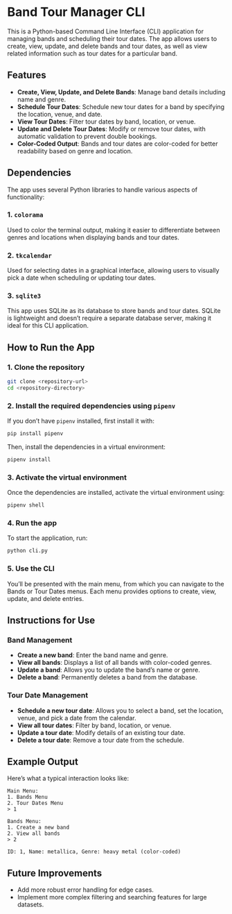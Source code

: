 # Band Tour Manager CLI

This is a Python-based Command Line Interface (CLI) application for managing bands and scheduling their tour dates. The app allows users to create, view, update, and delete bands and tour dates, as well as view related information such as tour dates for a particular band.

## Features

- **Create, View, Update, and Delete Bands**: Manage band details including name and genre.
- **Schedule Tour Dates**: Schedule new tour dates for a band by specifying the location, venue, and date.
- **View Tour Dates**: Filter tour dates by band, location, or venue.
- **Update and Delete Tour Dates**: Modify or remove tour dates, with automatic validation to prevent double bookings.
- **Color-Coded Output**: Bands and tour dates are color-coded for better readability based on genre and location.

## Dependencies

The app uses several Python libraries to handle various aspects of functionality:

### 1. `colorama`
Used to color the terminal output, making it easier to differentiate between genres and locations when displaying bands and tour dates.

### 2. `tkcalendar`
Used for selecting dates in a graphical interface, allowing users to visually pick a date when scheduling or updating tour dates.

### 3. `sqlite3`
This app uses SQLite as its database to store bands and tour dates. SQLite is lightweight and doesn’t require a separate database server, making it ideal for this CLI application.

## How to Run the App

### 1. Clone the repository
```bash
git clone <repository-url>
cd <repository-directory>
```

### 2. Install the required dependencies using `pipenv`
If you don’t have `pipenv` installed, first install it with:
```bash
pip install pipenv
```

Then, install the dependencies in a virtual environment:
```bash
pipenv install
```

### 3. Activate the virtual environment
Once the dependencies are installed, activate the virtual environment using:
```bash
pipenv shell
```

### 4. Run the app
To start the application, run:
```bash
python cli.py
```

### 5. Use the CLI
You’ll be presented with the main menu, from which you can navigate to the Bands or Tour Dates menus. Each menu provides options to create, view, update, and delete entries.

## Instructions for Use

### Band Management
- **Create a new band**: Enter the band name and genre.
- **View all bands**: Displays a list of all bands with color-coded genres.
- **Update a band**: Allows you to update the band’s name or genre.
- **Delete a band**: Permanently deletes a band from the database.

### Tour Date Management
- **Schedule a new tour date**: Allows you to select a band, set the location, venue, and pick a date from the calendar.
- **View all tour dates**: Filter by band, location, or venue.
- **Update a tour date**: Modify details of an existing tour date.
- **Delete a tour date**: Remove a tour date from the schedule.

## Example Output
Here’s what a typical interaction looks like:

```
Main Menu:
1. Bands Menu
2. Tour Dates Menu
> 1

Bands Menu:
1. Create a new band
2. View all bands
> 2

ID: 1, Name: metallica, Genre: heavy metal (color-coded)
```

## Future Improvements
- Add more robust error handling for edge cases.
- Implement more complex filtering and searching features for large datasets.
